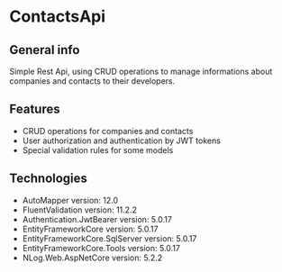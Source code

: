 # ContactsApi
## General info
Simple Rest Api, using CRUD operations to manage informations about companies and contacts to their developers.
## Features
- CRUD operations for companies and contacts
- User authorization and authentication by JWT tokens
- Special validation rules for some models

## Technologies
- AutoMapper version: 12.0
- FluentValidation version: 11.2.2
- Authentication.JwtBearer version: 5.0.17
- EntityFrameworkCore version: 5.0.17
- EntityFrameworkCore.SqlServer version: 5.0.17
- EntityFrameworkCore.Tools version: 5.0.17
- NLog.Web.AspNetCore version: 5.2.2
